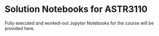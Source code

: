 # Solution Notebooks for ASTR3110

Fully executed and worked-out Jupyter Notebooks for the course will be
provided here.
